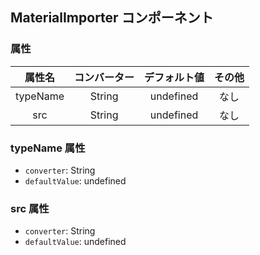 ## MaterialImporter コンポーネント
<!-- EDIT HERE(@Component)-->
<!-- /EDIT HERE-->
### 属性
<!-- DO NOT EDIT -->
<!-- ATTRS -->
| 属性名 | コンバーター | デフォルト値 | その他 |
|:------:|:------:|:------:|:------:|
| typeName | String | undefined | なし |
| src | String | undefined | なし |

<!-- /ATTRS -->
<!-- /DO NOT EDIT -->
### typeName 属性

 * `converter`: String
 * `defaultValue`: undefined

<!-- EDIT HERE(typeName)-->
<!-- /EDIT HERE-->
### src 属性

 * `converter`: String
 * `defaultValue`: undefined

<!-- EDIT HERE(src)-->
<!-- /EDIT HERE-->
